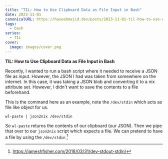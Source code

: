 ```yaml
---
title: "TIL: How to Use Clipboard Data as File Input in Bash"
date: 2023-11-01
canonicalURL: https://haseebmajid.dev/posts/2023-11-01-til-how-to-use-clipboard-data-as-file-input-in-bash
tags:
  - bash
series:
  - TIL
cover:
  image: images/cover.png
---
```


**TIL: How to Use Clipboard Data as File Input in Bash**

Recently, I wanted to run a bash script where it needed to receive a JSON file as input. However, the JSON I had
was taken from somewhere on the internet. In this case, it was taking a JSON blob and converting it to a nix attribute
set. However, I didn't want to save the contents to a file beforehand.

This is the command here as an example, note the `/dev/stdin` which acts as file like object for us.

```
wl-paste | json2nix /dev/stdin
```

So `wl-paste` returns the contents of our clipboard (our JSON). Then we pipe that over to our `json2nix` script which
expects a file. We can pretend to have a file by using the `/dev/stdin` [^1]

[^1]: https://jameshfisher.com/2018/03/31/dev-stdout-stdin/

